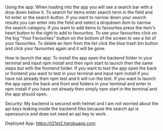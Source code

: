 Using the app:
	When loading into the app you will see a search bar with a drop down below it. To search for items enter search term in the field and hit enter or the search button. If you want to narrow down your search results you can enter into the field and select a dropdown item to narrow the search catagory. 
	If you want to add items to favourites press the item's heart button to the right to add to favourites. To see your favourites click on the big "Your Favourites" button on the bottom of the screen to see a list of your favourites. To delete an item from the list click the blue trash bin button and click your favourites again and it will be gone.
	
How to launch the app:
	To install the app open the backend folder in your terminal and input npm install and then npm start to launch then the same steps but with the frontend folder.
	If you want to test the app open the back or frontend you want to test in your terminal and input npm install if you have not already then npm test and it will run the test.
	If you want to launch the app open the back and front end folders in your terminal and enter in npm install if you have not already then simply npm start in the terminal and the app should open.
	
Security:
	My backend is secured with helmet and I am not worried about the api keys leaking inside the backend files because the search api is opensource and does not need an api key to work.
	
Deployed App: https://t21pt2.herokuapp.com
	
